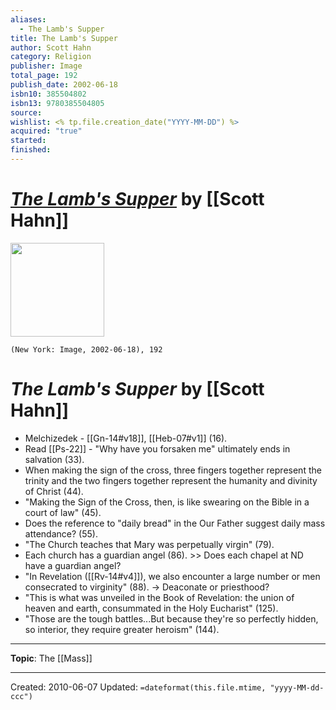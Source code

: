 ```yaml
---
aliases:
  - The Lamb's Supper
title: The Lamb's Supper
author: Scott Hahn
category: Religion
publisher: Image
total_page: 192
publish_date: 2002-06-18
isbn10: 385504802
isbn13: 9780385504805
source: 
wishlist: <% tp.file.creation_date("YYYY-MM-DD") %>
acquired: "true"
started: 
finished:
---
```

# *[The Lamb's Supper]()* by [[Scott Hahn]]

<img src="http://books.google.com/books/content?id=ekZciymC2JAC&printsec=frontcover&img=1&zoom=1&edge=curl&source=gbs_api" width=150>

`(New York: Image, 2002-06-18), 192`


# *The Lamb's Supper* by [[Scott Hahn]]

- Melchizedek - [[Gn-14#v18]], [[Heb-07#v1]] (16).
- Read [[Ps-22]] - "Why have you forsaken me" ultimately ends in salvation (33).
- When making the sign of the cross, three fingers together represent the trinity and the two fingers together represent the humanity and divinity of Christ (44).
- "Making the Sign of the Cross, then, is like swearing on the Bible in a court of law" (45).
- Does the reference to "daily bread" in the Our Father suggest daily mass attendance? (55).
- "The Church teaches that Mary was perpetually virgin" (79).
- Each church has a guardian angel (86).  >> Does each chapel at ND have a guardian angel?
- "In Revelation ([[Rv-14#v4]]), we also encounter a large number or men consecrated to virginity" (88).  → Deaconate or priesthood?
- "This is what was unveiled in the Book of Revelation: the union of heaven and earth, consummated in the Holy Eucharist" (125).
- "Those are the tough battles...But because they're so perfectly hidden, so interior, they require greater heroism" (144).



--- 
**Topic**: The [[Mass]]

---
Created: 2010-06-07
Updated: `=dateformat(this.file.mtime, "yyyy-MM-dd-ccc")`